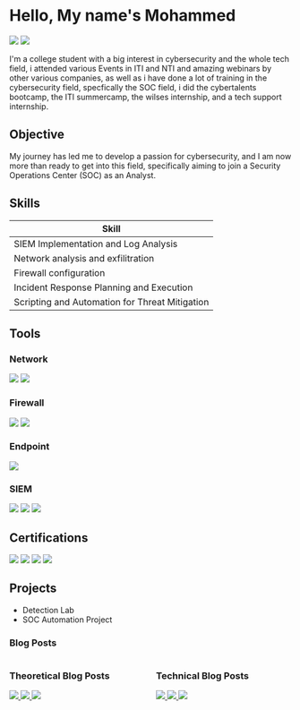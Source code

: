 # Hello, My name's Mohammed
<a href="https://www.linkedin.com/in/mohammed-adel-65a603332/"><img src="https://img.shields.io/badge/-LinkedIn-0072b1?&style=for-the-badge&logo=linkedin&logoColor=white" /></a>
<a href="https://draft.blogger.com/profile/15106219692456843948"><img src="https://img.shields.io/badge/-Blogger-FF5722?&style=for-the-badge&logo=blogger&logoColor=white" /></a>


I'm a college student with a big interest in cybersecurity and the whole tech field, i attended various Events in ITI and NTI and amazing webinars by other various companies, as well as i have done a lot of training in the cybersecurity field, specfically the SOC field, i did the cybertalents bootcamp, the ITI summercamp, the wilses internship, and a tech support internship.

## Objective

My journey has led me to develop a passion for cybersecurity, and I am now more than ready to get into this field, specifically aiming to join a Security Operations Center (SOC) as an Analyst.

## Skills

| Skill                                          |
|---------------------------------------------------------------------------|
| SIEM Implementation and Log Analysis          |
| Network analysis and exfilitration |
| Firewall configuration        |
| Incident Response Planning and Execution     |
| Scripting and Automation for Threat Mitigation |

## Tools

### Network
<div>
    <img src="https://img.shields.io/badge/-Wireshark-1679A7?&style=for-the-badge&logo=Wireshark&logoColor=white" />
    <img src="https://img.shields.io/badge/-Zeek-777BB4?&style=for-the-badge&logo=Zeek&logoColor=white" />
</div>

### Firewall
<div>
     <img src="https://img.shields.io/badge/-Palo%20Alto-0084FF?&style=for-the-badge&logo=Palo-Alto-Networks&logoColor=white" />
     <img src="https://img.shields.io/badge/-FortiGate-EE3124?&style=for-the-badge&logo=Fortinet&logoColor=white" />

</div>

### Endpoint
<div>
    <img src="https://img.shields.io/badge/-Microsoft_Defender_for_Endpoint-00A4EF?&style=for-the-badge&logo=Microsoft&logoColor=white" />
</div>

### SIEM
<div>
    <img src="https://img.shields.io/badge/-Microsoft_Sentinel-0078D4?&style=for-the-badge&logo=Microsoft&logoColor=white" />
    <img src="https://img.shields.io/badge/-Splunk-000000?&style=for-the-badge&logo=Splunk&logoColor=white" />
    <img src="https://img.shields.io/badge/-QRadar-001489?&style=for-the-badge&logo=IBM&logoColor=white" />
</div>

## Certifications

<div>
<img src="https://img.shields.io/badge/-CC-000000?&style=for-the-badge&logo=ISC2&logoColor=white" />
<img src="https://img.shields.io/badge/-CAP-FF5733?&style=for-the-badge&logo=SECOPS&logoColor=white" />
<img src="https://img.shields.io/badge/-Datto%20RMM%20Certified%20Administrator-1E90FF?&style=for-the-badge&logo=datto&logoColor=white" />
<img src="https://img.shields.io/badge/-Google%20IT-4285F4?&style=for-the-badge&logo=google&logoColor=white" />
</div>

## Projects
- Detection Lab
- SOC Automation Project

### Blog Posts

<div style="display: flex; flex-wrap: wrap; justify-content: space-between;">

  <!-- Theoretical Blog Posts Section -->
  <div style="flex-basis: 48%;">
      <h3>Theoretical Blog Posts</h3>
      <a href="https://mofoliokira.blogspot.com/2024/10/cybersecurity-awareness-for-juniors-and.html">
        <img src="https://img.shields.io/badge/-Cybersecurity%20Awareness%20for%20Juniors%20and%20Elderly-FF5722?&style=for-the-badge&logo=blogger&logoColor=white" />
      </a>
      <a href="https://mofoliokira.blogspot.com/2024/10/what-is-social-engineering-and-why-is.html">
        <img src="https://img.shields.io/badge/-What%20is%20Social%20Engineering%20and%20Why%20It's%20a%20Cyber%20Issue-1679A7?&style=for-the-badge&logo=blogger&logoColor=white" />
      </a>
      <a href="https://mofoliokira.blogspot.com/2024/10/deeper-look-into-firewalls-and-their.html">
        <img src="https://img.shields.io/badge/-Deeper%20Look%20at%20Firewalls-4CAF50?&style=for-the-badge&logo=blogger&logoColor=white" />
      </a>
  </div>

  <!-- Technical Blog Posts Section -->
  <div style="flex-basis: 48%;">
      <h3>Technical Blog Posts</h3>
      <a href="https://mofoliokiratech.blogspot.com/2024/10/pcap-or-cap-technical-demo-on-how-we.html">
        <img src="https://img.shields.io/badge/-PCAP%20vs%20CAP%20Packet%20Capture%20Demo-0084FF?&style=for-the-badge&logo=blogger&logoColor=white" />
      </a>
      <a href="https://mofoliokiratech.blogspot.com/2024/10/surface-level-look-into-networking.html">
        <img src="https://img.shields.io/badge/-Networking%20with%20Packet%20Tracers%20Demo-777BB4?&style=for-the-badge&logo=blogger&logoColor=white" />
      </a>
      <a href="https://mofoliokiratech.blogspot.com/2024/10/john-ripper-extremely-surface-level.html">
        <img src="https://img.shields.io/badge/-John%20the%20Ripper%20Password%20Cracking%20Demo-EE3124?&style=for-the-badge&logo=blogger&logoColor=white" />
      </a>
  </div>

</div>

